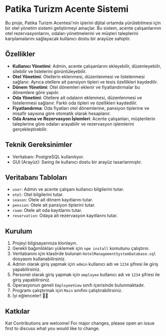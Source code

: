 # Patika Turizm Acente Sistemi

Bu proje, Patika Turizm Acentesi'nin işlerini dijital ortamda yürütebilmesi için bir otel yönetim sistemi geliştirmeyi amaçlar. Bu sistem, acente çalışanlarının otel rezervasyonlarını, odaları yönetmelerini ve müşteri taleplerini karşılamalarını sağlayacak kullanıcı dostu bir arayüze sahiptir.

## Özellikler

- **Kullanıcı Yönetimi**: Admin, acente çalışanlarını ekleyebilir, düzenleyebilir, silebilir ve listelerini görüntüleyebilir.
- **Otel Yönetimi**: Otellerin eklenmesi, düzenlenmesi ve listelenmesi sağlanır. Ayrıca otellere ait pansiyon tipleri ve tesis özellikleri kaydedilir.
- **Dönem Yönetimi**: Otel dönemleri eklenir ve fiyatlandırmalar bu dönemlere göre yapılır.
- **Oda Yönetimi**: Otellere ait odaların eklenmesi, düzenlenmesi ve listelenmesi sağlanır. Farklı oda tipleri ve özellikleri kaydedilir.
- **Fiyatlandırma**: Oda fiyatları otel dönemlerine, pansiyon tiplerine ve misafir sayısına göre otomatik olarak hesaplanır.
- **Oda Arama ve Rezervasyon İşlemleri**: Acente çalışanları, müşterilerin taleplerine göre odaları arayabilir ve rezervasyon işlemlerini gerçekleştirebilir.

## Teknik Gereksinimler

- Veritabanı: PostgreSQL kullanılıyor.
- GUI (Arayüz): Swing ile kullanıcı dostu bir arayüz tasarlanmıştır.

## Veritabanı Tabloları

- `user`: Admin ve acente çalışanı kullanıcı bilgilerini tutar.
- `otel`: Otel bilgilerini tutar.
- `season`: Otele ait dönem kayıtlarını tutar.
- `pension`: Otele ait pansiyon tiplerini tutar.
- `room`: Otele ait oda kayıtlarını tutar.
- `reservation`: Odaya ait rezervasyon kayıtlarını tutar.

## Kurulum

1. Projeyi bilgisayarınıza klonlayın.
2. Gerekli bağımlılıkları yüklemek için `npm install` komutunu çalıştırın.
3. Veritabanını için klasörde bulunan `HotelManagementSystemDatabase.sql` dosyasını kullanabilirsiniz.
4. Admin olarak giriş yapmak için `admin` kullanıcı adı ve `1234` şifresi ile giriş yapabilirsiniz. 
5. Personel olarak giriş yapmak için `employee` kullanıcı adı ve `1234` şifresi ile giriş yapabilirsiniz.
6. Operasyonun geneli `EmployeeView` sınıfı içerisinde bulunmaktadır.
7. Programı çalıştırmak için `Main` sınıfını çalıştırabilirsiniz.
8. İyi eğlenceler! 👋🏼         

## Katkılar

Kat Contributions are welcome! For major changes, please open an issue first to discuss what you would like to change.





